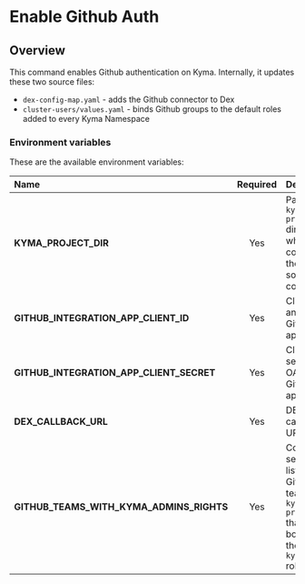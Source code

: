# Enable Github Auth

## Overview

This command enables Github authentication on Kyma. Internally, it updates these two source files: 
- `dex-config-map.yaml` - adds the  Github connector to Dex
- `cluster-users/values.yaml` - binds Github groups to the default roles added to every Kyma Namespace


### Environment variables

These are the available environment variables:

| Name                                         | Required | Description                                                                                          |
| :------------------------------------------- | :------: | :--------------------------------------------------------------------------------------------------- |
| **KYMA_PROJECT_DIR**                         |    Yes   | Path to the `kyma-project` directory which contains the Kyma source code  |
| **GITHUB_INTEGRATION_APP_CLIENT_ID**         |    Yes   | Client ID of an OAuth Github application  |
| **GITHUB_INTEGRATION_APP_CLIENT_SECRET**     |    Yes   | Client secret of an OAuth Github application  |
| **DEX_CALLBACK_URL**                         |    Yes   | DEX callback URL |
| **GITHUB_TEAMS_WITH_KYMA_ADMINS_RIGHTS**     |    Yes   | Comma-separated list of Github teams in `kyma-project` that are bound to the `kymaAdmin` role |
